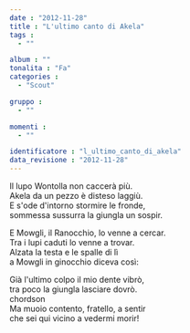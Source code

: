 ```yaml
---
date : "2012-11-28"
title : "L'ultimo canto di Akela"
tags : 
  - ""

album : ""
tonalita : "Fa"
categories : 
  - "Scout"

gruppo : 
  - ""

momenti : 
  - ""

identificatore : "l_ultimo_canto_di_akela"
data_revisione : "2012-11-28"
---
```

  
  
Il lupo Wontolla non caccerà più.  
Akela da un pezzo è disteso laggiù.  
E s'ode d'intorno stormire le fronde,  
sommessa sussurra la giungla un sospir.  
  
  
  
E Mowgli, il Ranocchio, lo venne a cercar.  
Tra i lupi caduti lo venne a trovar.  
Alzata la testa e le spalle di lì  
a Mowgli in ginocchio diceva così:  
  
  
Già l'ultimo colpo il mio dente vibrò,  
tra poco la giungla lasciare dovrò.  
chordson  
Ma muoio contento, fratello, a sentir  
che sei qui vicino a vedermi morir!  
  
